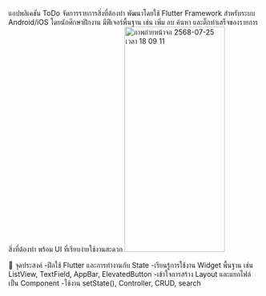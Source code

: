 แอปพลิเคชัน ToDo จัดการรายการสิ่งที่ต้องทำ พัฒนาโดยใช้ Flutter Framework 
สำหรับระบบ Android/iOS โดยนักศึกษาฝึกงาน มีฟีเจอร์พื้นฐาน เช่น เพิ่ม ลบ ค้นหา และติ๊กทำเสร็จของรายการสิ่งที่ต้องทำ
พร้อม UI ที่เรียบง่ายใช้งานสะดวก
<img width="200" height="450" alt="ภาพถ่ายหน้าจอ 2568-07-25 เวลา 18 09 11" src="https://github.com/user-attachments/assets/c110f746-6a06-4390-a8ff-2d3e1cc2f1fc" />



🎯 จุดประสงค์
-ฝึกใช้ Flutter และการทำงานกับ State
-เรียนรู้การใช้งาน Widget พื้นฐาน เช่น ListView, TextField, AppBar, ElevatedButton
-เข้าใจการสร้าง Layout และแยกไฟล์เป็น Component
-ใช้งาน setState(), Controller, CRUD, search
